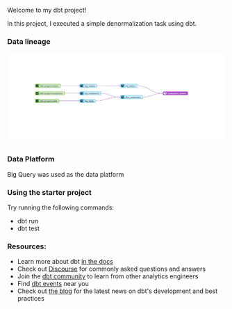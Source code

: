 Welcome to my dbt project!

In this project, I executed a simple denormalization task using dbt. 

### Data lineage 

![](https://github.com/0ladayo/simple-denormalization-task-using-dbt/blob/master/data%20lineage%20.jpg)

### Data Platform

Big Query was used as the data platform

### Using the starter project

Try running the following commands:
- dbt run
- dbt test


### Resources:
- Learn more about dbt [in the docs](https://docs.getdbt.com/docs/introduction)
- Check out [Discourse](https://discourse.getdbt.com/) for commonly asked questions and answers
- Join the [dbt community](http://community.getbdt.com/) to learn from other analytics engineers
- Find [dbt events](https://events.getdbt.com) near you
- Check out [the blog](https://blog.getdbt.com/) for the latest news on dbt's development and best practices

